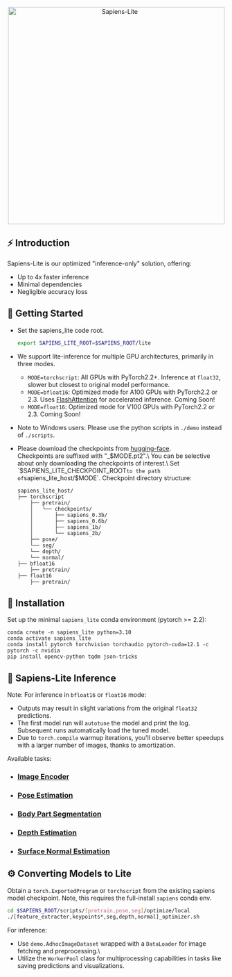 
<p align="center">
  <img src="../assets/sapiens_lite_logo.png" alt="Sapiens-Lite" title="Sapiens-Lite" width="500"/>
</p>

## ⚡ Introduction
Sapiens-Lite is our optimized "inference-only" solution, offering:

- Up to 4x faster inference
- Minimal dependencies
- Negligible accuracy loss

## 🚀 Getting Started

- Set the sapiens_lite code root.
  ```bash
  export SAPIENS_LITE_ROOT=$SAPIENS_ROOT/lite
  ```

- We support lite-inference for multiple GPU architectures, primarily in three modes.
  - `MODE=torchscript`: All GPUs with PyTorch2.2+. Inference at `float32`, slower but closest to original model performance.
  - `MODE=bfloat16`: Optimized mode for A100 GPUs with PyTorch2.2 or 2.3. Uses [FlashAttention](https://github.com/Dao-AILab/flash-attention) for accelerated inference. Coming Soon!
  - `MODE=float16`: Optimized mode for V100 GPUs with PyTorch2.2 or 2.3. Coming Soon!

- Note to Windows users: Please use the python scripts in `./demo` instead of `./scripts`.

- Please download the checkpoints from [hugging-face](https://huggingface.co/facebook/sapiens/tree/main/sapiens_lite_host).\
  Checkpoints are suffixed with "_$MODE.pt2".\
  You can be selective about only downloading the checkpoints of interest.\
  Set `$SAPIENS_LITE_CHECKPOINT_ROOT` to the path of `sapiens_lite_host/$MODE`. Checkpoint directory structure:
  ```plaintext
  sapiens_lite_host/
  ├── torchscript
      ├── pretrain/
      │   └── checkpoints/
      │       ├── sapiens_0.3b/
      │       ├── sapiens_0.6b/
      │       ├── sapiens_1b/
      │       └── sapiens_2b/
      ├── pose/
      └── seg/
      └── depth/
      └── normal/
  ├── bfloat16
      ├── pretrain/
  ├── float16
      ├── pretrain/
  ```

## 🔧 Installation
Set up the minimal `sapiens_lite` conda environment (pytorch >= 2.2):
```
conda create -n sapiens_lite python=3.10
conda activate sapiens_lite
conda install pytorch torchvision torchaudio pytorch-cuda=12.1 -c pytorch -c nvidia
pip install opencv-python tqdm json-tricks
```

## 🌟 Sapiens-Lite Inference

Note: For inference in `bfloat16` or `float16` mode:
- Outputs may result in slight variations from the original `float32` predictions.
- The first model run will `autotune` the model and print the log. Subsequent runs automatically load the tuned model.
- Due to `torch.compile` warmup iterations, you'll observe better speedups with a larger number of images, thanks to amortization.

Available tasks:
- ###  [Image Encoder](docs/PRETRAIN_README.md)
- ### [Pose Estimation](docs/POSE_README.md)
- ### [Body Part Segmentation](docs/SEG_README.md)
- ### [Depth Estimation](docs/DEPTH_README.md)
- ### [Surface Normal Estimation](docs/NORMAL_README.md)


## ⚙️ Converting Models to Lite

Obtain a `torch.ExportedProgram` or `torchscript` from the existing sapiens model checkpoint. Note, this requires the full-install `sapiens` conda env.
```bash
cd $SAPIENS_ROOT/scripts/[pretrain,pose,seg]/optimize/local
./[feature_extracter,keypoints*,seg,depth,normal]_optimizer.sh
```
For inference:
- Use `demo.AdhocImageDataset` wrapped with a `DataLoader` for image fetching and preprocessing.\
- Utilize the `WorkerPool` class for multiprocessing capabilities in tasks like saving predictions and visualizations.
